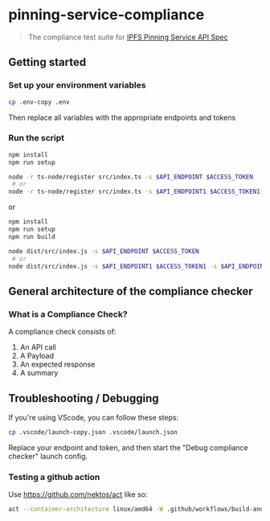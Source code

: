 # pinning-service-compliance

> The compliance test suite for [IPFS Pinning Service API Spec](https://ipfs.github.io/pinning-services-api-spec/)

## Getting started

### Set up your environment variables
```bash
cp .env-copy .env
```
Then replace all variables with the appropriate endpoints and tokens

### Run the script

```bash
npm install
npm run setup

node -r ts-node/register src/index.ts -s $API_ENDPOINT $ACCESS_TOKEN
 # or
node -r ts-node/register src/index.ts -s $API_ENDPOINT1 $ACCESS_TOKEN1 -s $API_ENDPOINT2 $ACCESS_TOKEN2
```

or

```bash
npm install
npm run setup
npm run build

node dist/src/index.js -s $API_ENDPOINT $ACCESS_TOKEN
 # or
node dist/src/index.js -s $API_ENDPOINT1 $ACCESS_TOKEN1 -s $API_ENDPOINT2 $ACCESS_TOKEN2
```

## General architecture of the compliance checker

### What is a Compliance Check?
A compliance check consists of:

1. An API call
2. A Payload
3. An expected response
4. A summary

## Troubleshooting / Debugging
If you're using VScode, you can follow these steps:

```bash
cp .vscode/launch-copy.json .vscode/launch.json
```
Replace your endpoint and token, and then start the "Debug compliance checker" launch config.

### Testing a github action

Use https://github.com/nektos/act like so:

```bash
act --container-architecture linux/amd64 -W .github/workflows/build-and-publish-reports.yml -v -s PINATA_API_ENDPOINT -s PINATA_API_TOKEN -s WEB3_API_ENDPOINT -s WEB3_API_TOKEN -s ESTUARY_API_ENDPOINT -s ESTUARY_API_TOKEN -s NFT_API_ENDPOINT -s NFT_API_TOKEN -r
```
